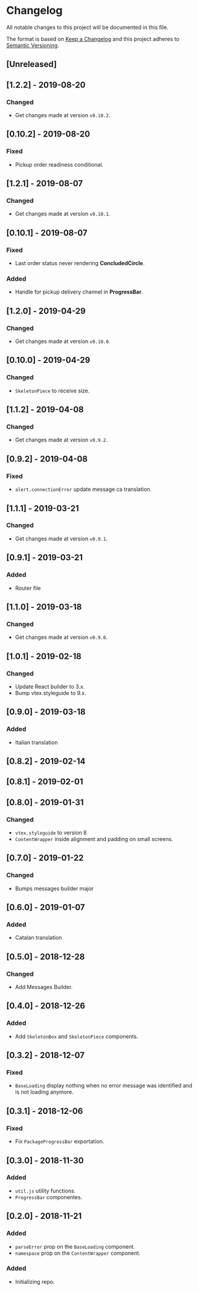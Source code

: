 # Changelog

All notable changes to this project will be documented in this file.

The format is based on [Keep a Changelog](http://keepachangelog.com/en/1.0.0/)
and this project adheres to [Semantic Versioning](http://semver.org/spec/v2.0.0.html).

## [Unreleased]

## [1.2.2] - 2019-08-20

### Changed

- Get changes made at version `v0.10.2`.

## [0.10.2] - 2019-08-20

### Fixed

- Pickup order readiness conditional.

## [1.2.1] - 2019-08-07

### Changed

- Get changes made at version `v0.10.1`.

## [0.10.1] - 2019-08-07

### Fixed

- Last order status never rendering **ConcludedCircle**.

### Added

- Handle for pickup delivery channel in **ProgressBar**.

## [1.2.0] - 2019-04-29

### Changed

- Get changes made at version `v0.10.0`.

## [0.10.0] - 2019-04-29

### Changed

- `SkeletonPiece` to receive size.

## [1.1.2] - 2019-04-08

### Changed

- Get changes made at version `v0.9.2`.

## [0.9.2] - 2019-04-08

### Fixed

- `alert.connectionError` update message ca translation.

## [1.1.1] - 2019-03-21

### Changed

- Get changes made at version `v0.9.1`.

## [0.9.1] - 2019-03-21

### Added

- Router file

## [1.1.0] - 2019-03-18

### Changed

- Get changes made at version `v0.9.0`.

## [1.0.1] - 2019-02-18

### Changed

- Update React builder to 3.x.
- Bump vtex.styleguide to 9.x.

## [0.9.0] - 2019-03-18

### Added

- Italian translation

## [0.8.2] - 2019-02-14

## [0.8.1] - 2019-02-01

## [0.8.0] - 2019-01-31

### Changed

- `vtex.styleguide` to version 8
- `ContentWrapper` inside alignment and padding on small screens.

## [0.7.0] - 2019-01-22

### Changed

- Bumps messages builder major

## [0.6.0] - 2019-01-07

### Added

- Catalan translation

## [0.5.0] - 2018-12-28

### Changed

- Add Messages Builder.

## [0.4.0] - 2018-12-26

### Added

- Add `SkeletonBox` and `SkeletonPiece` components.

## [0.3.2] - 2018-12-07

### Fixed

- `BaseLoading` display nothing when no error message was identified and is not loading anymore.

## [0.3.1] - 2018-12-06

### Fixed

- Fix `PackageProgressBar` exportation.

## [0.3.0] - 2018-11-30

### Added

- `util.js` utility functions.
- `ProgressBar` componentes.

## [0.2.0] - 2018-11-21

### Added

- `parseError` prop on the `BaseLoading` component.
- `namespace` prop on the `ContentWrapper` component.

### Added

- Initializing repo.
